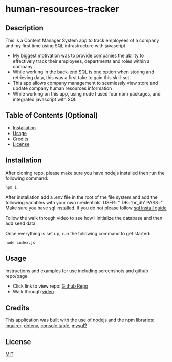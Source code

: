 # human-resources-tracker
## Description

This is a Content Manager System app to track employees of a company and my first time using SQL infrastructure with javascript.

- My biggest motivation was to provide companies the ability to effectively track their employees, departments and roles within a company.
- While working in the back-end SQL is one option when storing and retrieving data, this was a first take to gain this skill-set.
- This app allows company management to seemlessly view store and update company human resources information
- While working on this app, using node I used four npm packages, and integrated javascript with SQL

## Table of Contents (Optional)

- [Installation](#installation)
- [Usage](#usage)
- [Credits](#credits)
- [License](#license)

## Installation

After cloning repo, please make sure you have nodejs installed then run the following command:
```
npm i
```
After installation add a .env file in the root of the file system and add the following variables with your own credentials:
USER=''
DB='hr_db'
PASS=''
Make sure you have sql installed. If you do not please follow [sql install guide](https://coding-boot-camp.github.io/full-stack/mysql/mysql-installation-guide)

Follow the walk through video to see how I initialize the database and then add seed data

Once everything is set up, run the following command to get started:
```
node index.js
```

## Usage

Instructions and examples for use including screenshots and github repo/page.

- Click link to view repo: [Github Repo](https://github.com/Git-Vdim-Hub/human-resources-tracker)
- Walk through [video](https://drive.google.com/file/d/1mpc5Ue_Z_XNBdXg-WD4_O9HQQRw29cV-/view)


## Credits

This application was built with the use of [nodejs](https://nodejs.dev/en/) and the npm libraries: 
[inquirer](https://www.npmjs.com/package/inquirer), 
[dotenv](https://www.npmjs.com/package/dotenv), 
[console.table](https://www.npmjs.com/package/console.table), 
[mysql2](https://www.npmjs.com/package/mysql2)

## License

[MIT](https://choosealicense.com/)


